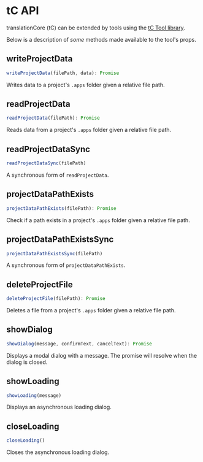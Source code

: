 # tC API

translationCore (tC) can be extended by tools using the [tC Tool library](https://github.com/translationCoreApps/tc-tool).

Below is a description of *some* methods made available to the tool's props.

## writeProjectData

```js
writeProjectData(filePath, data): Promise
```

Writes data to a project's `.apps` folder given a relative file path.

## readProjectData

```js
readProjectData(filePath): Promise
```

Reads data from a project's `.apps` folder given a relative file path.

## readProjectDataSync

```js
readProjectDataSync(filePath)
```

A synchronous form of `readProjectData`.

## projectDataPathExists

```js
projectDataPathExists(filePath): Promise
```

Check if a path exists in a project's `.apps` folder given a relative file path.

## projectDataPathExistsSync

```js
projectDataPathExistsSync(filePath)
```

A synchronous form of `projectDataPathExists`.

## deleteProjectFile

```js
deleteProjectFile(filePath): Promise
```

Deletes a file from a project's `.apps` folder given a relative file path.

## showDialog

```js
showDialog(message, confirmText, cancelText): Promise
```

Displays a modal dialog with a message.
The promise will resolve when the dialog is closed.

## showLoading

```js
showLoading(message)
```

Displays an asynchronous loading dialog.

## closeLoading

```js
closeLoading()
```

Closes the asynchronous loading dialog.
